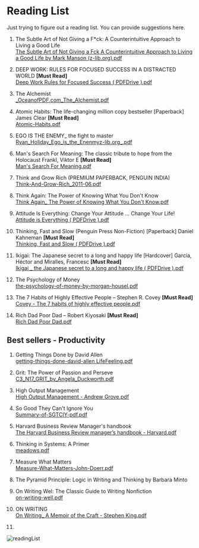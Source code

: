 # Reading List
Just trying to figure out a reading list. You can provide suggestions here.

1. The Subtle Art of Not Giving a F*ck: A Counterintuitive Approach to Living a Good Life <br>
[The Subtle Art of Not Giving a Fck A Counterintuitive Approach to Living a Good Life by Mark Manson (z-lib.org).pdf](https://github.com/mattoorahul/Reading-List/files/10921806/The.Subtle.Art.of.Not.Giving.a.Fck.A.Counterintuitive.Approach.to.Living.a.Good.Life.by.Mark.Manson.z-lib.org.pdf)

2. DEEP WORK: RULES FOR FOCUSED SUCCESS IN A DISTRACTED WORLD    **[Must Read]**<br>
[Deep Work Rules for Focused Success ( PDFDrive ).pdf](https://github.com/mattoorahul/Reading-List/files/10921883/Deep.Work.Rules.for.Focused.Success.PDFDrive.pdf)

3. The Alchemist <br>
[_OceanofPDF.com_The_Alchemist.pdf](https://github.com/mattoorahul/Reading-List/files/10921933/_OceanofPDF.com_The_Alchemist.pdf)

4. Atomic Habits: The life-changing million copy bestseller [Paperback] James Clear    **[Must Read]**<br>
[Atomic-Habits.pdf](https://github.com/mattoorahul/Reading-List/files/10921970/Atomic-Habits.pdf)

5. EGO IS THE ENEMY_ the fight to master <br>
[Ryan_Holiday_Ego_is_the_Enenmyz-lib.org_.pdf](https://github.com/mattoorahul/Reading-List/files/10921982/Ryan_Holiday_Ego_is_the_Enenmyz-lib.org_.pdf)
 
6. Man's Search For Meaning: The classic tribute to hope from the Holocaust Frankl, Viktor E   **[Must Read]**<br>
[Man's Search For Meaning.pdf](https://github.com/mattoorahul/Reading-List/files/10922065/Man.s.Search.For.Meaning.pdf)

7. Think and Grow Rich (PREMIUM PAPERBACK, PENGUIN INDIA) <br>
[Think-And-Grow-Rich_2011-06.pdf](https://github.com/mattoorahul/Reading-List/files/10922080/Think-And-Grow-Rich_2011-06.pdf)

8. Think Again: The Power of Knowing What You Don't Know <br>
[Think Again_ The Power of Knowing What You Don't Know.pdf](https://github.com/mattoorahul/Reading-List/files/10949005/Think.Again_.The.Power.of.Knowing.What.You.Don.t.Know.pdf)

9. Attitude Is Everything: Change Your Attitude ... Change Your Life! <br>
[Attitude is Everything  ( PDFDrive ).pdf](https://github.com/mattoorahul/Reading-List/files/10949008/Attitude.is.Everything.PDFDrive.pdf)

10. Thinking, Fast and Slow (Penguin Press Non-Fiction) [Paperback] Daniel Kahneman    **[Must Read]**<br>
[Thinking, Fast and Slow ( PDFDrive ).pdf](https://github.com/mattoorahul/Reading-List/files/10949015/Thinking.Fast.and.Slow.PDFDrive.pdf)

11. Ikigai: The Japanese secret to a long and happy life [Hardcover] García, Héctor and Miralles, Francesc    **[Must Read]**<br>
[Ikigai _ the Japanese secret to a long and happy life ( PDFDrive ).pdf](https://github.com/mattoorahul/Reading-List/files/10922329/Ikigai._.the.Japanese.secret.to.a.long.and.happy.life.PDFDrive.pdf)

12. The Psychology of Money <br>
[the-psychology-of-money-by-morgan-housel.pdf](https://github.com/mattoorahul/Reading-List/files/10922357/the-psychology-of-money-by-morgan-housel.pdf)

13. The 7 Habits of Highly Effective People – Stephen R. Covey    **[Must Read]**<br>
[Covey - The 7 habits of highly effective people.pdf](https://github.com/user-attachments/files/19722747/Covey.-.The.7.habits.of.highly.effective.people.pdf)

14. Rich Dad Poor Dad – Robert Kiyosaki    **[Must Read]**<br>
[Rich Dad Poor Dad.pdf](https://github.com/user-attachments/files/19722749/Rich.Dad.Poor.Dad.pdf)


## Best sellers - Productivity

1. Getting Things Done by David Allen <br>
   [getting-things-done-david-allen LifeFeeling.pdf](https://github.com/user-attachments/files/19939275/getting-things-done-david-allen.LifeFeeling.pdf)

2. Grit: The Power of Passion and Perseve <br>
   [C3_N17_GRIT_by_Angela_Duckworth.pdf](https://github.com/user-attachments/files/19939270/C3_N17_GRIT_by_Angela_Duckworth.pdf)

3. High Output Management <br>
   [High Output Management - Andrew Grove.pdf](https://github.com/user-attachments/files/19940356/High.Output.Management.-.Andrew.Grove.pdf)

4. So Good They Can't Ignore You <br>
   [Summary-of-SGTCIY-pdf.pdf](https://github.com/user-attachments/files/19940365/Summary-of-SGTCIY-pdf.pdf)

5. Harvard Business Review Manager's handbook<br>
   [The Harvard Business Review manager’s handbook - Harvard.pdf](https://github.com/user-attachments/files/19940408/The.Harvard.Business.Review.manager.s.handbook.-.Harvard.pdf)

6. Thinking in Systems: A Primer <br>
   [meadows.pdf](https://github.com/user-attachments/files/19952158/meadows.pdf)

7. Measure What Matters <br>
   [Measure-What-Matters-John-Doerr.pdf](https://github.com/user-attachments/files/19952163/Measure-What-Matters-John-Doerr.pdf)

8. The Pyramid Principle: Logic in Writing and Thinking by Barbara Minto <br>

9. On Writing Wel: The Classic Guide to Writing Nonfiction <br>
   [on-writing-well.pdf](https://github.com/user-attachments/files/19952221/on-writing-well.pdf)

10. ON WRITING <br>
   [On Writing_ A Memoir of the Craft - Stephen King.pdf](https://github.com/user-attachments/files/19952234/On.Writing_.A.Memoir.of.the.Craft.-.Stephen.King.pdf)

11. <br>





   ![readingList](https://github.com/user-attachments/assets/6038b7f0-7f8b-4f38-8c6e-530a0a1164dc)



   




